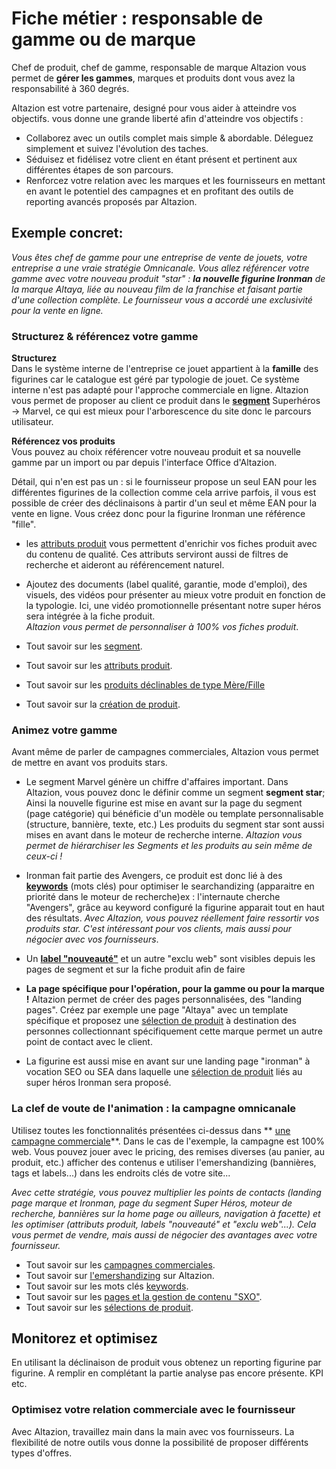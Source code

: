 # Fiche métier : responsable de gamme ou de marque

Chef de produit, chef de gamme, responsable de marque Altazion vous permet de **gérer les gammes**, marques et produits dont vous avez la responsabilité à 360 degrés. 

Altazion est votre partenaire, designé pour vous aider à atteindre vos objectifs. vous donne une grande liberté afin d'atteindre vos objectifs : 
- Collaborez avec un outils complet mais simple & abordable. Déleguez simplement et suivez l'évolution des taches. 
- Séduisez et fidélisez votre client en étant présent et pertinent aux différentes étapes de son parcours.
- Renforcez votre relation avec les marques et les fournisseurs en mettant en avant le potentiel des campagnes et en profitant des outils de reporting avancés proposés par Altazion. 

## Exemple concret:  
_Vous êtes chef de gamme pour une entreprise de vente de jouets, votre entreprise a une vraie stratégie Omnicanale. Vous allez référencer votre gamme avec votre nouveau produit "star" : **la nouvelle figurine Ironman** de la marque Altaya, liée au nouveau film de la franchise et faisant partie d'une collection complète. Le fournisseur vous a accordé une exclusivité pour la vente en ligne._

### Structurez & référencez votre gamme 
**Structurez**  
Dans le système interne de l'entreprise ce jouet appartient à la **famille** des figurines car le catalogue est géré par typologie de jouet. Ce système interne n'est pas adapté pour l'approche commerciale en ligne. Altazion vous permet de proposer au client ce produit  dans le [**segment**](https://aide.altazion.com/fr-fr/guide/referencer/segments/index.html) Superhéros -> Marvel, ce qui est mieux pour l'arborescence du site donc le parcours utilisateur.

**Référencez vos produits**  
Vous pouvez au choix référencer votre nouveau produit et sa nouvelle gamme par un import ou par depuis l'interface Office d'Altazion.

Détail, qui n'en est pas un : si le fournisseur propose un seul EAN pour les différentes figurines de la collection comme cela arrive parfois, il vous est possible de créer des déclinaisons à partir d'un seul et même EAN pour la vente en ligne. Vous créez donc pour la figurine Ironman une référence "fille".

- les [attributs produit](https://aide.altazion.com/fr-fr\guide\referencer\attributs.html) vous permettent d'enrichir vos fiches produit avec du contenu de qualité. Ces attributs serviront aussi de filtres de recherche et aideront au référencement naturel.
- Ajoutez des documents (label qualité, garantie, mode d'emploi), des visuels, des vidéos pour présenter au mieux votre produit en fonction de la typologie. Ici, une vidéo promotionnelle présentant notre super héros sera intégrée à la fiche produit.  
_Altazion vous permet de personnaliser à 100% vos fiches produit_.


- Tout savoir sur les [segment](https://aide.altazion.com/fr-fr/guide/referencer/segments/index.html).
- Tout savoir sur les [attributs produit](https://aide.altazion.com/fr-fr\guide\referencer\attributs.html).
- Tout savoir sur les [produits déclinables de type Mère/Fille](https://aide.altazion.com/fr-fr/guide/referencer/articles/declinables.html)
- Tout savoir sur la [création de produit](https://aide.altazion.com/fr-fr/guide/referencer/articles/index.html).

### Animez votre gamme
Avant même de parler de campagnes commerciales, Altazion vous permet de mettre en avant vos produits stars. 

- Le segment Marvel génère un chiffre d'affaires important. Dans Altazion, vous pouvez donc le définir comme un segment **segment star**; Ainsi la nouvelle figurine est mise en avant sur la page du segment (page catégorie) qui bénéficie d'un modèle ou template personnalisable (structure, bannière, texte, etc.) Les produits du segment star sont aussi mises en avant dans le moteur de recherche interne. 
_Altazion vous permet de hiérarchiser les Segments et les produits au sein même de ceux-ci !_  

- Ironman fait partie des Avengers, ce produit est donc lié à des [**keywords**](https://aide.altazion.com/fr-fr\guide\referencer\Keywords.html) (mots clés) pour optimiser le searchandizing (apparaitre en priorité dans le moteur de recherche)ex : l'internaute cherche "Avengers", grâce au keyword configuré la figurine apparait tout en haut des résultats.
_Avec Altazion, vous pouvez réellement faire ressortir vos produits star. C'est intéressant pour vos clients, mais aussi pour négocier avec vos fournisseurs_.

- Un [**label "nouveauté"**](https://aide.altazion.com/fr-fr\guide\referencer\tag-label.html) et un autre "exclu web" sont visibles depuis les pages de segment et sur la fiche produit afin de faire

- **La page spécifique pour l'opération, pour la gamme ou pour la marque !**
Altazion permet de créer des pages personnalisées, des "landing pages".
Créez par exemple une page "Altaya" avec un template spécifique et proposez une [sélection de produit](https://aide.altazion.com/fr-fr/guide/vendre/omnicanal/selection.html) à destination des personnes collectionnant spécifiquement cette marque permet un autre point de contact avec le client. 
- La figurine est aussi mise en avant sur une landing page "ironman" à vocation SEO ou SEA dans laquelle une [sélection de produit](https://aide.altazion.com/fr-fr/guide/vendre/omnicanal/selection.html) liés au super héros Ironman sera proposé.

### La clef de voute de l'animation : la campagne omnicanale
Utilisez toutes les fonctionnalités présentées ci-dessus dans ** [une campagne commerciale](https://aide.altazion.com/fr-fr/guide/vendre/omnicanal/campagne.html)**.
Dans le cas de l'exemple, la campagne est 100% web. Vous pouvez jouer avec le pricing, des remises diverses (au panier, au produit, etc.) afficher des contenus e utiliser l'emershandizing (bannières, tags et labels...) dans les endroits clés de votre site...  

_Avec cette stratégie, vous pouvez multiplier les points de contacts (landing page marque et Ironman, page du segment Super Héros, moteur de recherche, bannières sur la home page ou ailleurs, navigation à facette) et les optimiser (attributs produit, labels "nouveauté" et "exclu web"...). Cela vous permet de vendre, mais aussi de négocier des avantages avec votre fournisseur._

- Tout savoir sur les [campagnes commerciales](https://aide.altazion.com/fr-fr/guide/vendre/omnicanal/campagne.html).
- Tout savoir sur [l'emershandizing](https://aide.altazion.com/fr-fr/guide/vendre/ecommerce/emershandizing.html) sur Altazion.
- Tout savoir sur les mots clés [keywords](https://aide.altazion.com/fr-fr\guide\referencer\Keywords.html).
- Tout savoir sur les [pages et la gestion de contenu "SXO"](https://aide.altazion.com/fr-fr/guide/vendre/ecommerce/emershandizing.html).
- Tout savoir sur les [sélections de produit](https://aide.altazion.com/fr-fr/guide/vendre/omnicanal/selection.html).

## Monitorez et optimisez
En utilisant la déclinaison de produit vous obtenez un reporting figurine par figurine. 
A remplir en complétant la partie analyse pas encore présente. 
KPI etc.

### Optimisez votre relation commerciale avec le fournisseur
Avec Altazion, travaillez main dans la main avec vos fournisseurs.
La flexibilité de notre outils vous donne la possibilité de proposer différents types d'offres.
